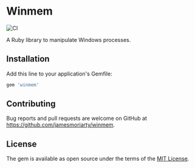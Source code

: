 # Winmem

![CI](https://github.com/jamesmoriarty/winmem/workflows/CI/badge.svg)

A Ruby library to manipulate Windows processes.

## Installation

Add this line to your application's Gemfile:

```ruby
gem 'winmem'
```

## Contributing

Bug reports and pull requests are welcome on GitHub at https://github.com/jamesmoriarty/winmem.

## License

The gem is available as open source under the terms of the [MIT License](https://opensource.org/licenses/MIT).
